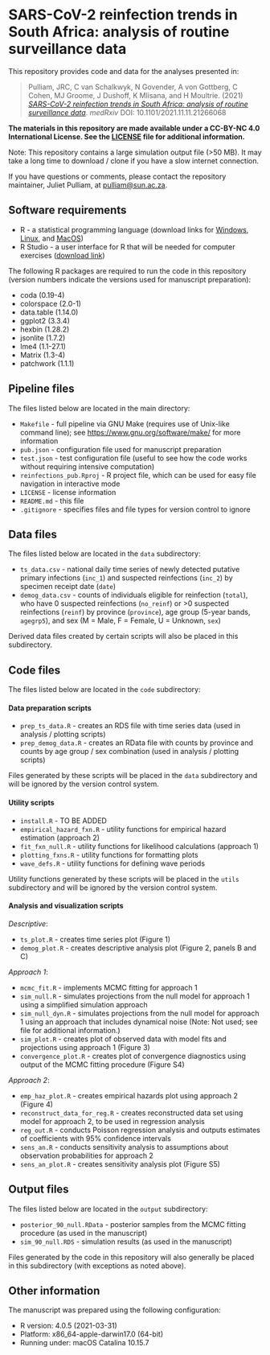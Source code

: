 # SARS-CoV-2 reinfection trends in South Africa: analysis of routine surveillance data 

This repository provides code and data for the analyses presented in:

> Pulliam, JRC, C van Schalkwyk, N Govender, A von Gottberg, C Cohen, MJ Groome, J Dushoff, K Mlisana, and H Moultrie. (2021) [_SARS-CoV-2 reinfection trends in South Africa: analysis of routine surveillance data_](https://www.medrxiv.org/content/10.1101/2021.11.11.21266068). _medRxiv_ DOI: 10.1101/2021.11.11.21266068

**The materials in this repository are made available under a CC-BY-NC 4.0 International License. See the [LICENSE](./LICENSE) file for additional information.**

Note: This repository contains a large simulation output file (>50 MB). It may take a long time to download / clone if you have a slow internet connection. 

If you have questions or comments, please contact the repository maintainer, Juliet Pulliam, at <pulliam@sun.ac.za>.

## Software requirements

- R - a statistical programming language (download links for [Windows](http://cran.r-project.org/bin/windows/base/), [Linux](http://cran.r-project.org/bin/linux/), and [MacOS](http://cran.r-project.org/bin/macosx/))
- R Studio - a user interface for R that will be needed for computer exercises ([download link](http://www.rstudio.com/products/rstudio/download/))

The following R packages are required to run the code in this repository (version numbers indicate the versions used for manuscript preparation):

- coda (0.19-4)
- colorspace (2.0-1)
- data.table (1.14.0)
- ggplot2 (3.3.4)
- hexbin (1.28.2)
- jsonlite (1.7.2)
- lme4 (1.1-27.1)
- Matrix (1.3-4)
- patchwork (1.1.1)

## Pipeline files

The files listed below are located in the main directory:

- `Makefile` - full pipeline via GNU Make (requires use of Unix-like command line); see <https://www.gnu.org/software/make/> for more information
- `pub.json` - configuration file used for manuscript preparation
- `test.json` - test configuration file (useful to see how the code works without requiring intensive computation)
- `reinfections_pub.Rproj` - R project file, which can be used for easy file navigation in interactive mode
- `LICENSE` - license information
- `README.md` - this file
- `.gitignore` - specifies files and file types for version control to ignore

## Data files

The files listed below are located in the `data` subdirectory:

- `ts_data.csv` - national daily time series of newly detected putative primary infections (`inc_1`) and suspected reinfections (`inc_2`) by specimen receipt date (`date`)
- `demog_data.csv` - counts of individuals eligible for reinfection (`total`), who have 0 suspected reinfections (`no_reinf`) or >0 suspected reinfections (`reinf`) by province (`province`), age group (5-year bands, `agegrp5`), and sex (M = Male, F = Female, U = Unknown, `sex`)

Derived data files created by certain scripts will also be placed in this subdirectory.

## Code files

The files listed below are located in the `code` subdirectory:

#### Data preparation scripts

- `prep_ts_data.R` - creates an RDS file with time series data (used in analysis / plotting scripts)
- `prep_demog_data.R` - creates an RData file with counts by province and counts by age group / sex combination (used in analysis / plotting scripts)

Files generated by these scripts will be placed in the `data` subdirectory and will be ignored by the version control system.

#### Utility scripts

- `install.R` - TO BE ADDED
- `empirical_hazard_fxn.R` - utility functions for empirical hazard estimation (approach 2)
- `fit_fxn_null.R` - utility functions for likelihood calculations (approach 1)
- `plotting_fxns.R` - utility functions for formatting plots
- `wave_defs.R` - utility functions for defining wave periods

Utility functions generated by these scripts will be placed in the `utils` subdirectory and will be ignored by the version control system.

#### Analysis and visualization scripts

_Descriptive_:

- `ts_plot.R` - creates time series plot (Figure 1)
- `demog_plot.R` - creates descriptive analysis plot (Figure 2, panels B and C)

_Approach 1_:

- `mcmc_fit.R` - implements MCMC fitting for approach 1
- `sim_null.R` - simulates projections from the null model for approach 1 using a simplified simulation approach
- `sim_null_dyn.R` - simulates projections from the null model for approach 1 using an approach that includes dynamical noise (Note: Not used; see file for additional information.)
- `sim_plot.R` - creates plot of observed data with model fits and projections using approach 1 (Figure 3)
- `convergence_plot.R` - creates plot of convergence diagnostics using output of the MCMC fitting procedure (Figure S4)

_Approach 2_:

- `emp_haz_plot.R` - creates empirical hazards plot using approach 2 (Figure 4)
- `reconstruct_data_for_reg.R` - creates reconstructed data set using model for approach 2, to be used in regression analysis
- `reg_out.R` - conducts Poisson regression analysis and outputs estimates of coefficients with 95% confidence intervals
- `sens_an.R` - conducts sensitivity analysis to assumptions about observation probabilities for approach 2
- `sens_an_plot.R` - creates sensitivity analysis plot (Figure S5)

## Output files

The files listed below are located in the `output` subdirectory:

- `posterior_90_null.RData` - posterior samples from the MCMC fitting procedure (as used in the manuscript)
- `sim_90_null.RDS` - simulation results (as used in the manuscript)

Files generated by the code in this repository will also generally be placed in this subdirectory (with exceptions as noted above).

## Other information

The manuscript was prepared using the following configuration:

- R version: 4.0.5 (2021-03-31)
- Platform: x86_64-apple-darwin17.0 (64-bit)
- Running under: macOS Catalina 10.15.7